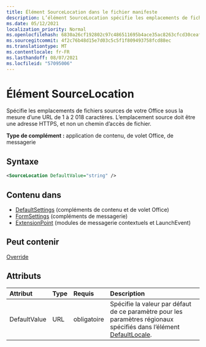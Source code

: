 ```yaml
---
title: Élément SourceLocation dans le fichier manifeste
description: L’élément SourceLocation spécifie les emplacements de fichiers sources pour votre Office de recherche.
ms.date: 05/12/2021
localization_priority: Normal
ms.openlocfilehash: 6830a26cf192802c97c486511695b4ace35ac8263cfcd30ceaf71398f0d83a07
ms.sourcegitcommit: 4f2c76b48d15e7d03c5c5f1f809493758fcd88ec
ms.translationtype: MT
ms.contentlocale: fr-FR
ms.lasthandoff: 08/07/2021
ms.locfileid: "57095006"
---
```

# <a name="sourcelocation-element"></a>Élément SourceLocation

Spécifie les emplacements de fichiers sources de votre Office sous la mesure d’une URL de 1 à 2 018 caractères. L’emplacement source doit être une adresse HTTPS, et non un chemin d’accès de fichier.

**Type de complément :** application de contenu, de volet Office, de messagerie

## <a name="syntax"></a>Syntaxe

```XML
<SourceLocation DefaultValue="string" />
```

## <a name="contained-in"></a>Contenu dans

- [DefaultSettings](defaultsettings.md) (compléments de contenu et de volet Office)
- [FormSettings](formsettings.md) (compléments de messagerie)
- [ExtensionPoint](extensionpoint.md) (modules de messagerie contextuels et LaunchEvent)

## <a name="can-contain"></a>Peut contenir

[Override](override.md)

## <a name="attributes"></a>Attributs

|Attribut|Type|Requis|Description|
|:-----|:-----|:-----|:-----|
|DefaultValue|URL|obligatoire|Spécifie la valeur par défaut de ce paramètre pour les paramètres régionaux spécifiés dans l’élément [DefaultLocale](defaultlocale.md).|

